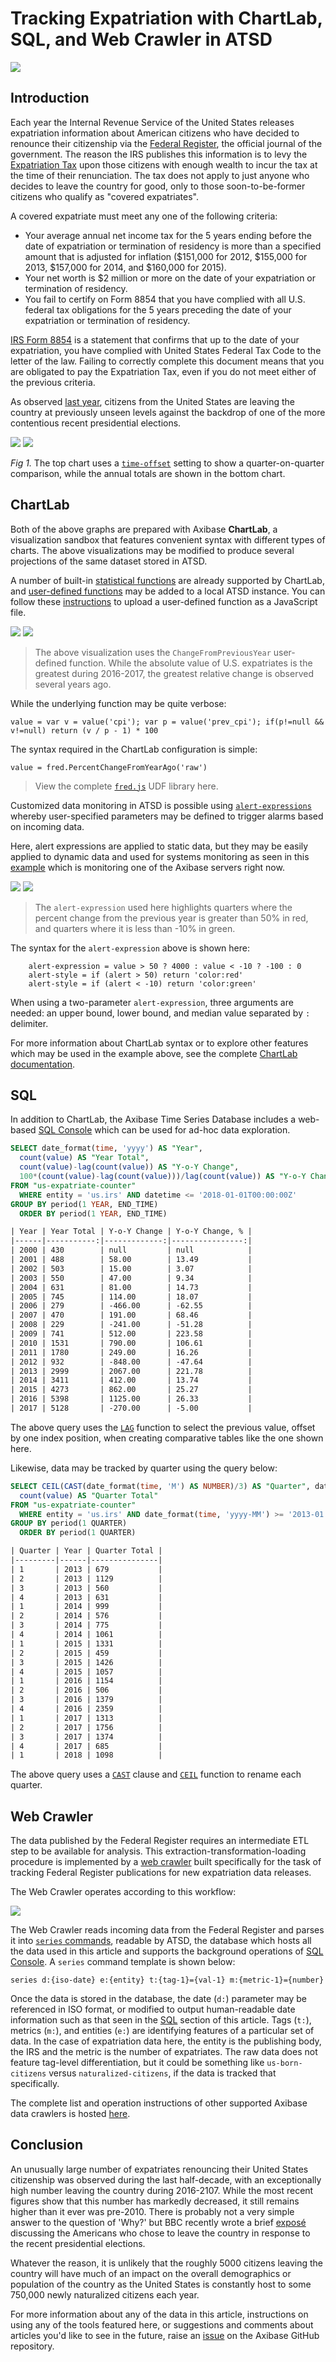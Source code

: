 # Tracking Expatriation with ChartLab, SQL, and Web Crawler in ATSD

![](./images/expat-title.png)

## Introduction

Each year the Internal Revenue Service of the United States releases expatriation information about American citizens who have decided to renounce their citizenship via the [Federal Register](https://www.federalregister.gov/), the official journal of the government. The reason the IRS publishes this information is to levy the [Expatriation Tax](https://www.irs.gov/individuals/international-taxpayers/expatriation-tax) upon those citizens with enough wealth to incur the tax at the time of their renunciation. The tax does not apply to just anyone who decides to leave the country for good, only to those soon-to-be-former citizens who qualify as "covered expatriates".

A covered expatriate must meet any one of the following criteria:

* Your average annual net income tax for the 5 years ending before the date of expatriation or termination of residency is more than a specified amount that is adjusted for inflation ($151,000 for 2012, $155,000 for 2013, $157,000 for 2014, and $160,000 for 2015).
* Your net worth is $2 million or more on the date of your expatriation or termination of residency.
* You fail to certify on Form 8854 that you have complied with all U.S. federal tax obligations for the 5 years preceding the date of your expatriation or termination of residency.

[IRS Form 8854](https://www.irs.gov/pub/irs-pdf/f8854.pdf) is a statement that confirms that up to the date of your expatriation, you have complied with United States Federal Tax Code to the letter of the law. Failing to correctly complete this document means that you are obligated to pay the Expatriation Tax, even if you do not meet either of the previous criteria.

As observed [last year](2017-2.md), citizens from the United States are leaving the country at previously unseen levels against the backdrop of one of the more contentious recent presidential elections.

![](./images/expat-title-2.png)
[![](./images/btn.png)](https://apps.axibase.com/chartlab/61a855b0/3/#fullscreen)

*Fig 1.* The top chart uses a [`time-offset`](https://axibase.com/products/axibase-time-series-database/visualization/widgets/time-chart/) setting to show a quarter-on-quarter comparison, while the annual totals are shown in the bottom chart.

## ChartLab

Both of the above graphs are prepared with Axibase **ChartLab**, a visualization sandbox that features convenient syntax with different types of charts. The above visualizations may be modified to produce several projections of the same dataset stored in ATSD.

A number of built-in [statistical functions](https://github.com/axibase/charts/blob/master/syntax/value_functions.md#statistical-functions) are already supported by ChartLab, and [user-defined functions](../../integrations/shared/trends.md#user-defined-functions) may be added to a local ATSD instance. You can follow these [instructions](https://github.com/axibase/charts/blob/master/syntax/udf.md#deploying-function-files) to upload a user-defined function as a JavaScript file.

![](./images/previous-year.png)
[![](./images/btn.png)](https://apps.axibase.com/chartlab/a14a69a4#fullscreen)

> The above visualization uses the `ChangeFromPreviousYear` user-defined function. While the absolute value of U.S. expatriates is the greatest during 2016-2017, the greatest relative change is observed several years ago.

While the underlying function may be quite verbose:

```ls
value = var v = value('cpi'); var p = value('prev_cpi'); if(p!=null && v!=null) return (v / p - 1) * 100
```

The syntax required in the ChartLab configuration is simple:

```ls
value = fred.PercentChangeFromYearAgo('raw')
```

> View the complete [`fred.js`](../../integrations/shared/trends.md#fred-library) UDF library here.

Customized data monitoring in ATSD is possible using [`alert-expressions`](https://axibase.com/products/axibase-time-series-database/visualization/widgets/time-chart/#tab-id-14) whereby user-specified parameters may be defined to trigger alarms based on incoming data.

Here, alert expressions are applied to static data, but they may be easily applied to dynamic data and used for systems monitoring as seen in this [example](https://apps.axibase.com/chartlab/67aa3b61) which is monitoring one of the Axibase servers right now.

![](./images/percent-change.png)
[![](./images/btn.png)](https://apps.axibase.com/chartlab/95617f2b)

> The `alert-expression` used here highlights quarters where the percent change from the previous year is greater than 50% in red, and quarters where it is less than -10% in green.

The syntax for the `alert-expression` above is shown here:

```ls
    alert-expression = value > 50 ? 4000 : value < -10 ? -100 : 0
    alert-style = if (alert > 50) return 'color:red'
    alert-style = if (alert < -10) return 'color:green'
```

When using a two-parameter `alert-expression`, three arguments are needed: an upper bound, lower bound, and median value separated by `:` delimiter.

For more information about ChartLab syntax or to explore other features which may be used in the example above, see the complete [ChartLab documentation](https://axibase.com/products/axibase-time-series-database/visualization/widgets/).

## SQL

In addition to ChartLab, the Axibase Time Series Database includes a web-based [SQL Console](https://axibase.com/docs/atsd/sql/) which can be used for ad-hoc data exploration.

```sql
SELECT date_format(time, 'yyyy') AS "Year",
  count(value) AS "Year Total",
  count(value)-lag(count(value)) AS "Y-o-Y Change",
  100*(count(value)-lag(count(value)))/lag(count(value)) AS "Y-o-Y Change, %"
FROM "us-expatriate-counter"
  WHERE entity = 'us.irs' AND datetime <= '2018-01-01T00:00:00Z'
GROUP BY period(1 YEAR, END_TIME)
  ORDER BY period(1 YEAR, END_TIME)
```

```txt
| Year | Year Total | Y-o-Y Change | Y-o-Y Change, % |
|------|-----------:|-------------:|----------------:|
| 2000 | 430        | null         | null            |
| 2001 | 488        | 58.00        | 13.49           |
| 2002 | 503        | 15.00        | 3.07            |
| 2003 | 550        | 47.00        | 9.34            |
| 2004 | 631        | 81.00        | 14.73           |
| 2005 | 745        | 114.00       | 18.07           |
| 2006 | 279        | -466.00      | -62.55          |
| 2007 | 470        | 191.00       | 68.46           |
| 2008 | 229        | -241.00      | -51.28          |
| 2009 | 741        | 512.00       | 223.58          |
| 2010 | 1531       | 790.00       | 106.61          |
| 2011 | 1780       | 249.00       | 16.26           |
| 2012 | 932        | -848.00      | -47.64          |
| 2013 | 2999       | 2067.00      | 221.78          |
| 2014 | 3411       | 412.00       | 13.74           |
| 2015 | 4273       | 862.00       | 25.27           |
| 2016 | 5398       | 1125.00      | 26.33           |
| 2017 | 5128       | -270.00      | -5.00           |
```

The above query uses the [`LAG`](https://axibase.com/docs/atsd/sql/#lag) function to select the previous value, offset by one index position, when creating comparative tables like the one shown here.

Likewise, data may be tracked by quarter using the query below:

```sql
SELECT CEIL(CAST(date_format(time, 'M') AS NUMBER)/3) AS "Quarter", date_format(time, 'yyyy') AS "Year",
  count(value) AS "Quarter Total"
FROM "us-expatriate-counter"
  WHERE entity = 'us.irs' AND date_format(time, 'yyyy-MM') >= '2013-01' AND datetime <= now
GROUP BY period(1 QUARTER)
  ORDER BY period(1 QUARTER)
```

```txt
| Quarter | Year | Quarter Total |
|---------|------|---------------|
| 1       | 2013 | 679           |
| 2       | 2013 | 1129          |
| 3       | 2013 | 560           |
| 4       | 2013 | 631           |
| 1       | 2014 | 999           |
| 2       | 2014 | 576           |
| 3       | 2014 | 775           |
| 4       | 2014 | 1061          |
| 1       | 2015 | 1331          |
| 2       | 2015 | 459           |
| 3       | 2015 | 1426          |
| 4       | 2015 | 1057          |
| 1       | 2016 | 1154          |
| 2       | 2016 | 506           |
| 3       | 2016 | 1379          |
| 4       | 2016 | 2359          |
| 1       | 2017 | 1313          |
| 2       | 2017 | 1756          |
| 3       | 2017 | 1374          |
| 4       | 2017 | 685           |
| 1       | 2018 | 1098          |
```

The above query uses a [`CAST`](https://axibase.com/docs/atsd/sql/#cast) clause and [`CEIL`](https://axibase.com/docs/atsd/sql/#mathematical-functions) function to rename each quarter.

## Web Crawler

The data published by the Federal Register requires an intermediate ETL step to be available for analysis. This extraction-transformation-loading procedure is implemented by a [web crawler](https://github.com/axibase/atsd-data-crawlers/tree/irs-expatriation-data-crawler#irs-expatriation-statistics-data-crawler) built specifically for the task of tracking Federal Register publications for new expatriation data releases.

The Web Crawler operates according to this workflow:

![](./images/crawler-flow.png)

The Web Crawler reads incoming data from the Federal Register and parses it into [`series` commands](https://axibase.com/docs/atsd/api/network/series.html), readable by ATSD, the database which hosts all the data used in this article and supports the background operations of [SQL Console](https://axibase.com/docs/atsd/sql/). A `series` command template is shown below:

```ls
series d:{iso-date} e:{entity} t:{tag-1}={val-1} m:{metric-1}={number}
```

Once the data is stored in the database, the date (`d:`) parameter may be referenced in ISO format, or modified to output human-readable date information such as that seen in the [SQL](#sql) section of this article. Tags (`t:`), metrics (`m:`), and entities (`e:`) are identifying features of a particular set of data. In the case of expatriation data here, the entity is the publishing body, the IRS and the metric is the number of expatriates. The raw data does not feature tag-level differentiation, but it could be something like `us-born-citizens` versus `naturalized-citizens`, if the data is tracked that specifically.

The complete list and operation instructions of other supported Axibase data crawlers is hosted [here](https://github.com/axibase/atsd-data-crawlers).

## Conclusion

An unusually large number of expatriates renouncing their United States citizenship was observed during the last half-decade, with an exceptionally high number leaving the country during 2016-2107. While the most recent figures show that this number has markedly decreased, it still remains higher than it ever was pre-2010. There is probably not a very simple answer to the question of 'Why?' but BBC recently wrote a brief [exposé](https://www.bbc.com/capital/story/20170123-meet-the-people-leaving-trumps-america) discussing the Americans who chose to leave the country in response to the recent presidential elections.

Whatever the reason, it is unlikely that the roughly 5000 citizens leaving the country will have much of an impact on the overall demographics or population of the country as the United States is constantly host to some 750,000 newly naturalized citizens each year.

For more information about any of the data in this article, instructions on using any of the tools featured here, or suggestions and comments about articles you'd like to see in the future, raise an [issue](https://github.com/axibase/atsd-use-cases/issues/new) on the Axibase GitHub repository.
